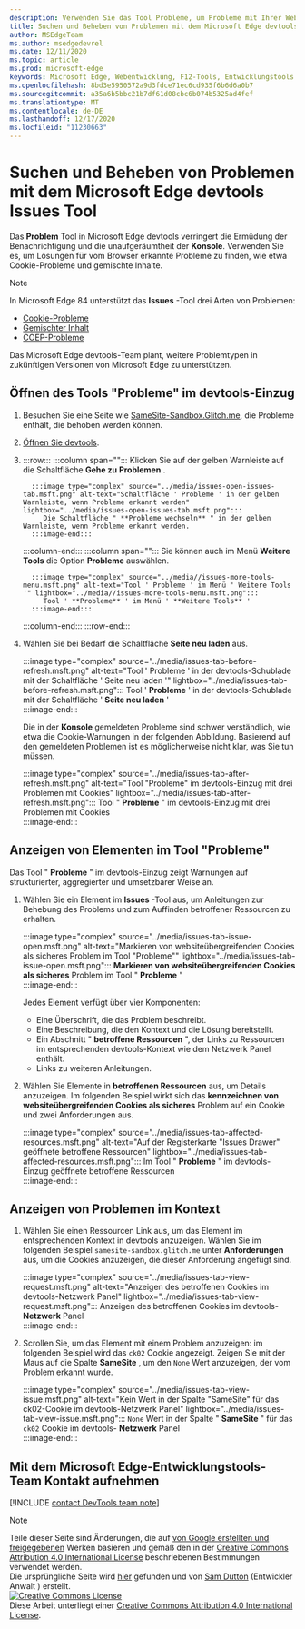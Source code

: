 ```yaml
---
description: Verwenden Sie das Tool Probleme, um Probleme mit Ihrer Website zu finden und zu beheben.
title: Suchen und Beheben von Problemen mit dem Microsoft Edge devtools Issues Tool
author: MSEdgeTeam
ms.author: msedgedevrel
ms.date: 12/11/2020
ms.topic: article
ms.prod: microsoft-edge
keywords: Microsoft Edge, Webentwicklung, F12-Tools, Entwicklungstools
ms.openlocfilehash: 8bd3e5950572a9d3fdce71ec6cd935f6b6d6a0b7
ms.sourcegitcommit: a35a6b5bbc21b7df61d08cbc6b074b5325ad4fef
ms.translationtype: MT
ms.contentlocale: de-DE
ms.lasthandoff: 12/17/2020
ms.locfileid: "11230663"
---
```

<!-- Copyright Sam Dutton 

   Licensed under the Apache License, Version 2.0 (the "License");
   you may not use this file except in compliance with the License.
   You may obtain a copy of the License at

       https://www.apache.org/licenses/LICENSE-2.0

   Unless required by applicable law or agreed to in writing, software
   distributed under the License is distributed on an "AS IS" BASIS,
   WITHOUT WARRANTIES OR CONDITIONS OF ANY KIND, either express or implied.
   See the License for the specific language governing permissions and
   limitations under the License.  -->  

# Suchen und Beheben von Problemen mit dem Microsoft Edge devtools Issues Tool  

Das **Problem** Tool in Microsoft Edge devtools verringert die Ermüdung der Benachrichtigung und die unaufgeräumtheit der **Konsole**.  Verwenden Sie es, um Lösungen für vom Browser erkannte Probleme zu finden, wie etwa Cookie-Probleme und gemischte Inhalte.  

> [!NOTE]
> In Microsoft Edge 84 unterstützt das **Issues** -Tool drei Arten von Problemen:  
> *   [Cookie-Probleme][MDNSameSiteCookies]  
> *   [Gemischter Inhalt][MDNMixedContent]  
> *   [COEP-Probleme][W3CCOEPSpec]
> 
> Das Microsoft Edge devtools-Team plant, weitere Problemtypen in zukünftigen Versionen von Microsoft Edge zu unterstützen.  

## Öffnen des Tools "Probleme" im devtools-Einzug  

1.  Besuchen Sie eine Seite wie [SameSite-Sandbox.Glitch.me][GlitchSamesiteSandbox], die Probleme enthält, die behoben werden können.  
1.  [Öffnen Sie devtools][DevtoolsOpen].  
1.  :::row:::
       :::column span="":::
          Klicken Sie auf der gelben Warnleiste auf die Schaltfläche **Gehe zu Problemen** .  
          
          :::image type="complex" source="../media/issues-open-issues-tab.msft.png" alt-text="Schaltfläche ' Probleme ' in der gelben Warnleiste, wenn Probleme erkannt werden" lightbox="../media/issues-open-issues-tab.msft.png":::
             Die Schaltfläche " **Probleme wechseln** " in der gelben Warnleiste, wenn Probleme erkannt werden.  
          :::image-end:::  
       :::column-end:::
       :::column span="":::
          Sie können auch im Menü **Weitere Tools** die Option **Probleme** auswählen.  
          
          :::image type="complex" source="../media//issues-more-tools-menu.msft.png" alt-text="Tool ' Probleme ' im Menü ' Weitere Tools '" lightbox="../media//issues-more-tools-menu.msft.png":::
             Tool ' **Probleme** ' im Menü ' **Weitere Tools** '  
          :::image-end:::  
       :::column-end:::
    :::row-end:::
    
1.  Wählen Sie bei Bedarf die Schaltfläche **Seite neu laden** aus.  
    
    :::image type="complex" source="../media/issues-tab-before-refresh.msft.png" alt-text="Tool ' Probleme ' in der devtools-Schublade mit der Schaltfläche ' Seite neu laden '" lightbox="../media/issues-tab-before-refresh.msft.png":::
       Tool ' **Probleme** ' in der devtools-Schublade mit der Schaltfläche ' **Seite neu laden** '  
    :::image-end:::  

    Die in der **Konsole** gemeldeten Probleme sind schwer verständlich, wie etwa die Cookie-Warnungen in der folgenden Abbildung.  Basierend auf den gemeldeten Problemen ist es möglicherweise nicht klar, was Sie tun müssen.  
    
    :::image type="complex" source="../media/issues-tab-after-refresh.msft.png" alt-text="Tool "Probleme" im devtools-Einzug mit drei Problemen mit Cookies" lightbox="../media/issues-tab-after-refresh.msft.png":::
       Tool " **Probleme** " im devtools-Einzug mit drei Problemen mit Cookies  
    :::image-end:::  
    
## Anzeigen von Elementen im Tool "Probleme"  

Das Tool " **Probleme** " im devtools-Einzug zeigt Warnungen auf strukturierter, aggregierter und umsetzbarer Weise an.  

1.  Wählen Sie ein Element im **Issues** -Tool aus, um Anleitungen zur Behebung des Problems und zum Auffinden betroffener Ressourcen zu erhalten.  
    
    :::image type="complex" source="../media/issues-tab-issue-open.msft.png" alt-text="Markieren von websiteübergreifenden Cookies als sicheres Problem im Tool "Probleme"" lightbox="../media/issues-tab-issue-open.msft.png":::
       **Markieren von websiteübergreifenden Cookies als sicheres** Problem im Tool " **Probleme** "  
    :::image-end:::  
    
    Jedes Element verfügt über vier Komponenten:  
    
    *   Eine Überschrift, die das Problem beschreibt.  
    *   Eine Beschreibung, die den Kontext und die Lösung bereitstellt.  
    *   Ein Abschnitt " **betroffene Ressourcen** ", der Links zu Ressourcen im entsprechenden devtools-Kontext wie dem Netzwerk Panel enthält.  
    *   Links zu weiteren Anleitungen.  
    
1.  Wählen Sie Elemente in **betroffenen Ressourcen** aus, um Details anzuzeigen.  Im folgenden Beispiel wirkt sich das **kennzeichnen von websiteübergreifenden Cookies als sicheres** Problem auf ein Cookie und zwei Anforderungen aus.  
    
    :::image type="complex" source="../media/issues-tab-affected-resources.msft.png" alt-text="Auf der Registerkarte "Issues Drawer" geöffnete betroffene Ressourcen" lightbox="../media/issues-tab-affected-resources.msft.png":::
       Im Tool " **Probleme** " im devtools-Einzug geöffnete betroffene Ressourcen  
    :::image-end:::  
    
## Anzeigen von Problemen im Kontext  

1.  Wählen Sie einen Ressourcen Link aus, um das Element im entsprechenden Kontext in devtools anzuzeigen.  Wählen Sie im folgenden Beispiel `samesite-sandbox.glitch.me` unter **Anforderungen** aus, um die Cookies anzuzeigen, die dieser Anforderung angefügt sind.  
    
    :::image type="complex" source="../media/issues-tab-view-request.msft.png" alt-text="Anzeigen des betroffenen Cookies im devtools-Netzwerk Panel" lightbox="../media/issues-tab-view-request.msft.png":::
       Anzeigen des betroffenen Cookies im devtools- **Netzwerk** Panel  
    :::image-end:::  

1.  Scrollen Sie, um das Element mit einem Problem anzuzeigen: im folgenden Beispiel wird das `ck02` Cookie angezeigt.  Zeigen Sie mit der Maus auf die Spalte **SameSite** , um den `None` Wert anzuzeigen, der vom Problem erkannt wurde.  
    
    :::image type="complex" source="../media/issues-tab-view-issue.msft.png" alt-text="Kein Wert in der Spalte "SameSite" für das ck02-Cookie im devtools-Netzwerk Panel" lightbox="../media/issues-tab-view-issue.msft.png":::
       `None` Wert in der Spalte " **SameSite** " für das `ck02` Cookie im devtools- **Netzwerk** Panel  
    :::image-end:::  

## Mit dem Microsoft Edge-Entwicklungstools-Team Kontakt aufnehmen  

[!INCLUDE [contact DevTools team note](../includes/contact-devtools-team-note.md)]  

<!-- links -->  

[DevtoolsOpen]: ../open/index.md "Öffnen Sie Microsoft Edge devtools | Microsoft docs"  

[GlitchSamesiteSandbox]: https://samesite-sandbox.glitch.me "SameSite-Cookie-Tests | Glitch"  

[MDNSameSiteCookies]: https://developer.mozilla.org/docs/Web/HTTP/Headers/Set-Cookie/SameSite "SameSite Cookies | MDN"  
[MDNMixedContent]: https://developer.mozilla.org/docs/Web/Security/Mixed_content "Gemischter Inhalt | MDN"  

[W3CCOEPSpec]: https://wicg.github.io/cross-origin-embedder-policy "Richtlinien für die übergreifende Einbettung | Webinkubator-Community-Gruppe"  

> [!NOTE]
> Teile dieser Seite sind Änderungen, die auf [von Google erstellten und freigegebenen][GoogleSitePolicies] Werken basieren und gemäß den in der [Creative Commons Attribution 4.0 International License][CCA4IL] beschriebenen Bestimmungen verwendet werden.  
> Die ursprüngliche Seite wird [hier](https://developers.google.com/web/tools/chrome-devtools/issues/index) gefunden und von [Sam Dutton][SamDutton] (Entwickler Anwalt \) erstellt.  
[![Creative Commons License][CCby4Image]][CCA4IL]  
Diese Arbeit unterliegt einer [Creative Commons Attribution 4.0 International License][CCA4IL].  

[CCA4IL]: https://creativecommons.org/licenses/by/4.0  
[CCby4Image]: https://i.creativecommons.org/l/by/4.0/88x31.png  
[GoogleSitePolicies]: https://developers.google.com/terms/site-policies  
[KayceBasques]: https://developers.google.com/web/resources/contributors/kaycebasques  
[SamDutton]: https://developers.google.com/web/resources/contributors/samdutton  
